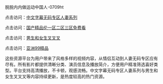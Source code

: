 脱脱内内做运动中国人-0709ht

点击访问：<a href="https://heiliaoxqkkct.pages.dev">中文字幕无码专区人妻系列</a>

点击访问：<a href="https://heiliaoxwd5i8.pages.dev">国产精品伦一区二区三区免费看</a>

点击访问：<a href="https://heiliaowt0d7p.pages.dev">男生和女生叉叉叉</a>

点击访问：<a href="https://heiliaoga6s9v.pages.dev">亚洲99精品</a>

这些资源平台为用户带来了风格多样的视频内容，从情侣互动到人妻无码专区应有尽有。所有影片都提供清晰分类、演员信息及播放简介，方便用户精准筛选喜好类型。平台支持高清播放，不卡顿，观感流畅。中文字幕无码专区人妻系列与男生和女生叉叉叉等内容持续更新，是热度较高的热门资源。

<span style="display:none;">[Canonical link](）</span>
